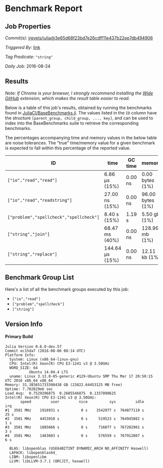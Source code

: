 # Benchmark Report

## Job Properties

*Commit(s):* [jrevels/julia@3e65d68f23bd7e26cdff11e437b22ee7db494906](https://github.com/jrevels/julia/commit/3e65d68f23bd7e26cdff11e437b22ee7db494906)

*Triggered By:* [link](https://github.com/jrevels/julia/commit/3e65d68f23bd7e26cdff11e437b22ee7db494906#commitcomment-18762896)

*Tag Predicate:* `"string"`

*Daily Job:* 2016-08-24

## Results

*Note: If Chrome is your browser, I strongly recommend installing the [Wide GitHub](https://chrome.google.com/webstore/detail/wide-github/kaalofacklcidaampbokdplbklpeldpj?hl=en)
extension, which makes the result table easier to read.*

Below is a table of this job's results, obtained by running the benchmarks found in
[JuliaCI/BaseBenchmarks.jl](https://github.com/JuliaCI/BaseBenchmarks.jl). The values
listed in the `ID` column have the structure `[parent_group, child_group, ..., key]`,
and can be used to index into the BaseBenchmarks suite to retrieve the corresponding
benchmarks.

The percentages accompanying time and memory values in the below table are noise tolerances. The "true"
time/memory value for a given benchmark is expected to fall within this percentage of the reported value.

| ID | time | GC time | memory | allocations |
|----|------|---------|--------|-------------|
| `["io","read","read"]` | 6.86 μs (15%) | 0.00 ns | 0.00 bytes (1%) | 0 |
| `["io","read","readstring"]` | 27.00 ns (15%) | 0.00 ns | 96.00 bytes (1%) | 1 |
| `["problem","spellcheck","spellcheck"]` | 8.40 s (15%) | 1.19 s | 5.50 gb (1%) | 111879414 |
| `["string","join"]` | 68.47 ms (40%) | 0.00 ns | 128.99 mb (1%) | 20 |
| `["string","replace"]` | 144.64 μs (15%) | 0.00 ns | 12.11 kb (1%) | 6 |

## Benchmark Group List

Here's a list of all the benchmark groups executed by this job:

- `["io","read"]`
- `["problem","spellcheck"]`
- `["string"]`

## Version Info

#### Primary Build

```
Julia Version 0.6.0-dev.57
Commit ec15da7 (2016-08-06 08:14 UTC)
Platform Info:
  System: Linux (x86_64-linux-gnu)
  CPU: Intel(R) Xeon(R) CPU E3-1241 v3 @ 3.50GHz
  WORD_SIZE: 64
           Ubuntu 14.04.4 LTS
  uname: Linux 3.13.0-85-generic #129-Ubuntu SMP Thu Mar 17 20:50:15 UTC 2016 x86_64 x86_64
Memory: 31.383651733398438 GB (23822.64453125 MB free)
Uptime: 7.702829e6 sec
Load Avg:  0.7529296875  0.2685546875  0.1337890625
Intel(R) Xeon(R) CPU E3-1241 v3 @ 3.50GHz: 
       speed         user         nice          sys         idle          irq
#1  3501 MHz    1916931 s          0 s    1542977 s  764877119 s         25 s
#2  3501 MHz    4453910 s          0 s     519523 s  764945882 s          1 s
#3  3501 MHz    1885666 s          0 s     716077 s  767202901 s          3 s
#4  3501 MHz    1483603 s          0 s     576559 s  767912807 s          6 s

  BLAS: libopenblas (USE64BITINT DYNAMIC_ARCH NO_AFFINITY Haswell)
  LAPACK: libopenblas64_
  LIBM: libopenlibm
  LLVM: libLLVM-3.7.1 (ORCJIT, haswell)

```
